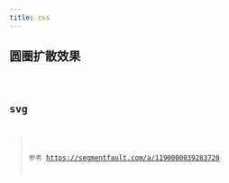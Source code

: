 ```yaml
---
title: css
---
```


## 圆圈扩散效果

<code src="./demo.jsx" iframe="400">

## svg

> 参考
> https://segmentfault.com/a/1190000039283720
> <code src="./svg-effects/index.jsx" iframe="400">

